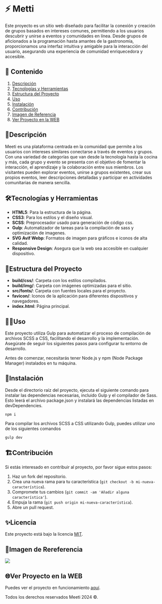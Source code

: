 # ⚡️ Metti

Este proyecto es un sitio web diseñado para facilitar la conexión y creación de grupos basados en intereses comunes, permitiendo a los usuarios descubrir y unirse a eventos y comunidades en línea. Desde grupos de aficionados a la programación hasta amantes de la gastronomía, proporcionamos una interfaz intuitiva y amigable para la interacción del usuario, asegurando una experiencia de comunidad enriquecedora y accesible.

## 🎯 Contenido

1. [Descripción](#📝descripción)
2. [Tecnologías y Herramientas](#🛠️tecnologías-y-herramientas)
3. [Estructura del Proyecto](#🚀estructura-del-proyecto)
4. [Uso](#🧑‍💻uso)
5. [Instalación](#📌instalación)
6. [Contribución](#🏗️contribución)
7. [Imagen de Referencia](#🙈imagen-de-rereferencia)
8. [Ver Proyecto en la WEB](#🌐ver-proyecto-en-la-web)

## 📝Descripción

Meeti es una plataforma centrada en la comunidad que permite a los usuarios con intereses similares conectarse a través de eventos y grupos. Con una variedad de categorías que van desde la tecnología hasta la cocina y más, cada grupo y evento se presenta con el objetivo de fomentar la interacción, el aprendizaje y la colaboración entre sus miembros. Los visitantes pueden explorar eventos, unirse a grupos existentes, crear sus propios eventos, leer descripciones detalladas y participar en actividades comunitarias de manera sencilla.

## 🛠️Tecnologías y Herramientas

- **HTML5**: Para la estructura de la página.
- **CSS3**: Para los estilos y el diseño visual.
- **SCSS**: Preprocesador usado para generación de código css.
- **Gulp**: Automatizador de tareas para la compilación de sass y optimización de imagenes.
- **SVG Avif Webp**: Formatos de imagen para gráficos e iconos de alta calidad.
- **Responsive Design**: Asegura que la web sea accesible en cualquier dispositivo.

## 🚀Estructura del Proyecto

- **build/css/**: Carpeta con los estilos compilados.
- **build/img/**: Carpeta con imágenes optimizadas para el sitio.
- **src/fonts/**: Carpeta con fuentes locales para el proyecto.
- **favicon/**: Iconos de la aplicación para diferentes dispositivos y navegadores.
- **index.html**: Página principal.

## 🧑‍💻Uso

Este proyecto utiliza Gulp para automatizar el proceso de compilación de archivos SCSS a CSS, facilitando el desarrollo y la implementación. Asegúrate de seguir los siguientes pasos para configurar tu entorno de desarrollo.

Antes de comenzar, necesitarás tener Node.js y npm (Node Package Manager) instalados en tu máquina.

## 📌Instalación

Desde el directorio raíz del proyecto, ejecuta el siguiente comando para instalar las dependencias necesarias, incluido Gulp y el compilador de Sass. Esto leerá el archivo package.json y instalará las dependencias listadas en devDependencies.

```
npm i
```

Para compilar los archivos SCSS a CSS utilizando Gulp, puedes utilizar uno de los siguientes comandos

```
gulp dev
```

## 🏗️Contribución

Si estás interesado en contribuir al proyecto, por favor sigue estos pasos:

1. Haz un fork del repositorio.
2. Crea una nueva rama para tu característica (`git checkout -b mi-nueva-característica`).
3. Compromete tus cambios (`git commit -am 'Añadir alguna característica'`).
4. Empuja la rama (`git push origin mi-nueva-característica`).
5. Abre un pull request.

## ✨Licencia

Este proyecto está bajo la licencia [MIT](https://opensource.org/licenses/MIT).

## 🙈Imagen de Rereferencia

![](https://i.postimg.cc/43FdQBPM/Meetti.png)

## 🌐Ver Proyecto en la WEB

Puedes ver el proyecto en funcionamiento [aquí](https://jmatochepascual.github.io/Meeti/).

Todos los derechos reservados Meeti 2024 ©.
